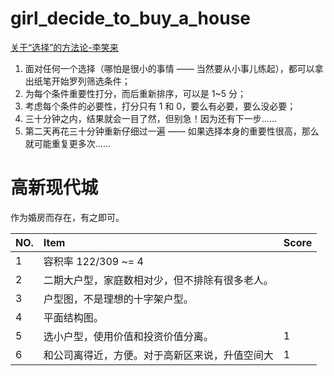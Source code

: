 # girl_decide_to_buy_a_house

[关于“选择”的方法论-李笑来](~/bin/.m2doc/ff.2017.03.27)

1. 面对任何一个选择（哪怕是很小的事情 —— 当然要从小事儿练起），都可以拿出纸笔开始罗列筛选条件；
2. 为每个条件重要性打分，而后重新排序，可以是 1~5 分；
3. 考虑每个条件的必要性，打分只有 1 和 0，要么有必要，要么没必要；
4. 三十分钟之内，结果就会一目了然，但别急！因为还有下一步……
5. 第二天再花三十分钟重新仔细过一遍 —— 如果选择本身的重要性很高，那么就可能重复更多次……

# 高新现代城

作为婚房而存在，有之即可。

| NO. | Item                                           | Score   |
| :-- | :------                                        | :------ |
| 1   | 容积率 122/309 ~= 4                            |         |
| 2   | 二期大户型，家庭数相对少，但不排除有很多老人。 |         |
| 3   | 户型图，不是理想的十字架户型。                 |         |
| 4   | 平面结构图。                                   |         |
| 5   | 选小户型，使用价值和投资价值分离。             | 1       |
| 6   | 和公司离得近，方便。对于高新区来说，升值空间大 | 1       |

